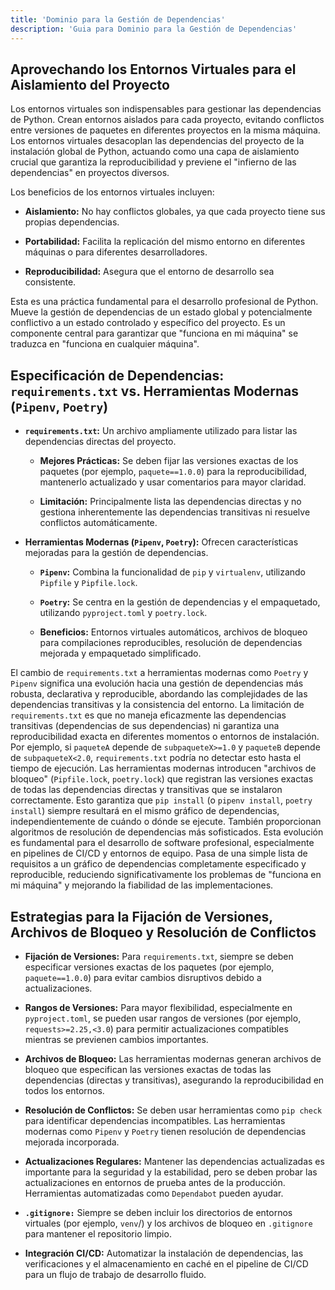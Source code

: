 ```yaml
---
title: 'Dominio para la Gestión de Dependencias'
description: 'Guia para Dominio para la Gestión de Dependencias'
---
```


## Aprovechando los Entornos Virtuales para el Aislamiento del Proyecto
Los entornos virtuales son indispensables para gestionar las dependencias de Python. Crean entornos aislados para cada proyecto, evitando conflictos entre versiones de paquetes en diferentes proyectos en la misma máquina. Los entornos virtuales desacoplan las dependencias del proyecto de la instalación global de Python, actuando como una capa de aislamiento crucial que garantiza la reproducibilidad y previene el "infierno de las dependencias" en proyectos diversos.   

Los beneficios de los entornos virtuales incluyen:

- **Aislamiento:** No hay conflictos globales, ya que cada proyecto tiene sus propias dependencias.   

- **Portabilidad:** Facilita la replicación del mismo entorno en diferentes máquinas o para diferentes desarrolladores.   

- **Reproducibilidad:** Asegura que el entorno de desarrollo sea consistente.

Esta es una práctica fundamental para el desarrollo profesional de Python. Mueve la gestión de dependencias de un estado global y potencialmente conflictivo a un estado controlado y específico del proyecto. Es un componente central para garantizar que "funciona en mi máquina" se traduzca en "funciona en cualquier máquina".

## Especificación de Dependencias: `requirements.txt` vs. Herramientas Modernas (`Pipenv`, `Poetry`)

- **`requirements.txt`:** Un archivo ampliamente utilizado para listar las dependencias directas del proyecto.

  - **Mejores Prácticas:** Se deben fijar las versiones exactas de los paquetes (por ejemplo, `paquete==1.0.0`) para la reproducibilidad, mantenerlo actualizado y usar comentarios para mayor claridad.   

  - **Limitación:** Principalmente lista las dependencias directas y no gestiona inherentemente las dependencias transitivas ni resuelve conflictos automáticamente.

- **Herramientas Modernas (`Pipenv`, `Poetry`):** Ofrecen características mejoradas para la gestión de dependencias.   

  - **`Pipenv`:** Combina la funcionalidad de `pip` y `virtualenv`, utilizando `Pipfile` y `Pipfile.lock`.   

  - **`Poetry`:** Se centra en la gestión de dependencias y el empaquetado, utilizando `pyproject.toml` y `poetry.lock`.   

  - **Beneficios:** Entornos virtuales automáticos, archivos de bloqueo para compilaciones reproducibles, resolución de dependencias mejorada y empaquetado simplificado.   

El cambio de `requirements.txt` a herramientas modernas como `Poetry` y `Pipenv` significa una evolución hacia una gestión de dependencias más robusta, declarativa y reproducible, abordando las complejidades de las dependencias transitivas y la consistencia del entorno. La limitación de `requirements.txt` es que no maneja eficazmente las dependencias transitivas (dependencias de sus dependencias) ni garantiza una reproducibilidad exacta en diferentes momentos o entornos de instalación. Por ejemplo, si `paqueteA` depende de `subpaqueteX>=1.0` y `paqueteB` depende de `subpaqueteX<2.0`, `requirements.txt` podría no detectar esto hasta el tiempo de ejecución. Las herramientas modernas introducen "archivos de bloqueo" (`Pipfile.lock`, `poetry.lock`) que registran las versiones exactas de todas las dependencias directas y transitivas que se instalaron correctamente. Esto garantiza que `pip install` (o `pipenv install`, `poetry install`) siempre resultará en el mismo gráfico de dependencias, independientemente de cuándo o dónde se ejecute. También proporcionan algoritmos de resolución de dependencias más sofisticados. Esta evolución es fundamental para el desarrollo de software profesional, especialmente en pipelines de CI/CD y entornos de equipo. Pasa de una simple lista de requisitos a un gráfico de dependencias completamente especificado y reproducible, reduciendo significativamente los problemas de "funciona en mi máquina" y mejorando la fiabilidad de las implementaciones.

## Estrategias para la Fijación de Versiones, Archivos de Bloqueo y Resolución de Conflictos
- **Fijación de Versiones:** Para `requirements.txt`, siempre se deben especificar versiones exactas de los paquetes (por ejemplo, `paquete==1.0.0`) para evitar cambios disruptivos debido a actualizaciones.   

- **Rangos de Versiones:** Para mayor flexibilidad, especialmente en `pyproject.toml`, se pueden usar rangos de versiones (por ejemplo, `requests>=2.25,<3.0`) para permitir actualizaciones compatibles mientras se previenen cambios importantes.   

- **Archivos de Bloqueo:** Las herramientas modernas generan archivos de bloqueo que especifican las versiones exactas de todas las dependencias (directas y transitivas), asegurando la reproducibilidad en todos los entornos.   

- **Resolución de Conflictos:** Se deben usar herramientas como `pip check` para identificar dependencias incompatibles. Las herramientas modernas como `Pipenv` y `Poetry` tienen resolución de dependencias mejorada incorporada.   

- **Actualizaciones Regulares:** Mantener las dependencias actualizadas es importante para la seguridad y la estabilidad, pero se deben probar las actualizaciones en entornos de prueba antes de la producción. Herramientas automatizadas como `Dependabot` pueden ayudar.   

- **`.gitignore:`** Siempre se deben incluir los directorios de entornos virtuales (por ejemplo, `venv`/) y los archivos de bloqueo en `.gitignore` para mantener el repositorio limpio.

- **Integración CI/CD:** Automatizar la instalación de dependencias, las verificaciones y el almacenamiento en caché en el pipeline de CI/CD para un flujo de trabajo de desarrollo fluido.  
